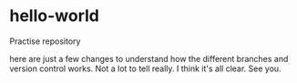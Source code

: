 # hello-world
Practise repository

here are just a few changes to understand how the different branches and version control works.
Not a lot to tell really.
I think it's all clear.
See you.
